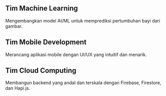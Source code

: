 ## Tim Machine Learning
Mengembangkan model AI/ML untuk memprediksi pertumbuhan bayi dari gambar.

## Tim Mobile Development 
Merancang aplikasi mobile dengan UI/UX yang intuitif dan menarik.

## Tim Cloud Computing
Membangun backend yang andal dan terskala dengan Firebase, Firestore, dan Hapi.js.
